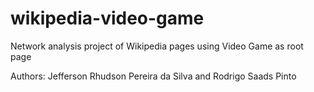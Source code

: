 # wikipedia-video-game
Network analysis project of Wikipedia pages using Video Game as root page

Authors: 
Jefferson Rhudson Pereira da Silva and Rodrigo Saads Pinto
